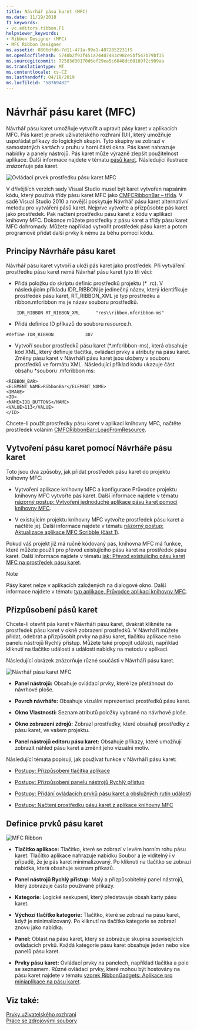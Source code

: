 ```yaml
---
title: Návrhář pásu karet (MFC)
ms.date: 11/19/2018
f1_keywords:
- vc.editors.ribbon.F1
helpviewer_keywords:
- Ribbon Designer (MFC)
- MFC Ribbon Designer
ms.assetid: 0806dfd6-7d11-471a-99e1-4072852231f9
ms.openlocfilehash: 5740b2f93f451a74407483c98ce5bf547b79bf35
ms.sourcegitcommit: 72583d30170d6ef29ea5c6848dc00169f2c909aa
ms.translationtype: MT
ms.contentlocale: cs-CZ
ms.lasthandoff: 04/18/2019
ms.locfileid: "58769482"
---
```

# <a name="ribbon-designer-mfc"></a>Návrhář pásu karet (MFC)

Návrhář pásu karet umožňuje vytvořit a upravit pásy karet v aplikacích MFC. Pás karet je prvek uživatelského rozhraní (UI), který umožňuje uspořádat příkazy do logických skupin. Tyto skupiny se zobrazí v samostatných kartách v pruhu v horní části okna. Pás karet nahrazuje nabídky a panely nástrojů. Pás karet může výrazně zlepšit použitelnost aplikace. Další informace najdete v tématu [pásů karet](/windows/desktop/uxguide/cmd-ribbons). Následující ilustrace znázorňuje pás karet.

![Ovládací prvek prostředku pásu karet MFC](../mfc/media/ribbon_no_callouts.png "ovládacího prvku prostředku pásu karet MFC")

V dřívějších verzích sady Visual Studio musel být karet vytvořen napsáním kódu, který používá třídy pásu karet MFC jako [CMFCRibbonBar – třída](../mfc/reference/cmfcribbonbar-class.md). V sadě Visual Studio 2010 a novější poskytuje Návrhář pásu karet alternativní metodu pro vytváření pásů karet. Nejprve vytvořte a přizpůsobte pás karet jako prostředek. Pak načtení prostředku pásu karet z kódu v aplikaci knihovny MFC. Dokonce můžete prostředky z pásu karet a třídy pásu karet MFC dohromady. Můžete například vytvořit prostředek pásu karet a potom programově přidat další prvky k němu za běhu pomocí kódu.

## <a name="understanding-the-ribbon-designer"></a>Principy Návrháře pásu karet

Návrhář pásu karet vytvoří a uloží pás karet jako prostředek. Při vytváření prostředku pásu karet nemá Návrhář pásu karet tyto tři věci:

- Přidá položku do skriptu definic prostředků projektu (* .rc). V následujícím příkladu IDR_RIBBON je jedinečný název, který identifikuje prostředek pásu karet, RT_RIBBON_XML je typ prostředku a ribbon.mfcribbon ms je název souboru prostředků.

```
    IDR_RIBBON RT_RIBBON_XML      "res\\ribbon.mfcribbon-ms"
```

- Přidá definice ID příkazů do souboru resource.h.

```
#define IDR_RIBBON            307
```

- Vytvoří soubor prostředků pásu karet (*.mfcribbon-ms), která obsahuje kód XML, který definuje tlačítka, ovládací prvky a atributy na pásu karet. Změny pásu karet v Návrháři pásu karet jsou uloženy v souboru prostředků ve formátu XML. Následující příklad kódu ukazuje část obsahu \*souboru .mfcribbon ms:

```
<RIBBON_BAR>
<ELEMENT_NAME>RibbonBar</ELEMENT_NAME>
<IMAGE>
<ID>
<NAME>IDB_BUTTONS</NAME>
<VALUE>113</VALUE>
</ID>
```

Chcete-li použít prostředky pásu karet v aplikaci knihovny MFC, načtěte prostředek voláním [CMFCRibbonBar::LoadFromResource](../mfc/reference/cmfcribbonbar-class.md#loadfromresource).

## <a name="creating-a-ribbon-by-using-the-ribbon-designer"></a>Vytvoření pásu karet pomocí Návrháře pásu karet

Toto jsou dva způsoby, jak přidat prostředek pásu karet do projektu knihovny MFC:

- Vytvoření aplikace knihovny MFC a konfigurace Průvodce projektu knihovny MFC vytvořte pás karet. Další informace najdete v tématu [názorný postup: Vytvoření jednoduché aplikace pásu karet pomocí knihovny MFC](../mfc/walkthrough-creating-a-ribbon-application-by-using-mfc.md).

- V existujícím projektu knihovny MFC vytvořte prostředek pásu karet a načtěte jej. Další informace najdete v tématu [názorný postup: Aktualizace aplikace MFC Scribble (část 1)](../mfc/walkthrough-updating-the-mfc-scribble-application-part-1.md).

Pokud váš projekt již má ručně kódovaný pás, knihovna MFC má funkce, které můžete použít pro převod existujícího pásu karet na prostředek pásu karet. Další informace najdete v tématu [jak: Převod existujícího pásu karet MFC na prostředek pásu karet](../mfc/how-to-convert-an-existing-mfc-ribbon-to-a-ribbon-resource.md).

> [!NOTE]
>  Pásy karet nelze v aplikacích založených na dialogové okno. Další informace najdete v tématu [typ aplikace, Průvodce aplikací knihovny MFC](../mfc/reference/application-type-mfc-application-wizard.md).

## <a name="customizing-ribbons"></a>Přizpůsobení pásů karet

Chcete-li otevřít pás karet v Návrháři pásu karet, dvakrát klikněte na prostředek pásu karet v okně zobrazení prostředků. V Návrháři můžete přidat, odebrat a přizpůsobit prvky na pásu karet, tlačítku aplikace nebo panelu nástrojů Rychlý přístup. Můžete také propojit události, například kliknutí na tlačítko události a události nabídky na metodu v aplikaci.

Následující obrázek znázorňuje různé součásti v Návrháři pásu karet.

![Návrhář pásu karet MFC](../mfc/media/ribbon_designer.png "Návrháře pásu karet MFC")

- **Panel nástrojů:** Obsahuje ovládací prvky, které lze přetáhnout do návrhové ploše.

- **Povrch návrháře:** Obsahuje vizuální reprezentaci prostředků pásu karet.

- **Okno Vlastnosti:** Seznam atributů položky vybrané na návrhové ploše.

- **Okno zobrazení zdrojů:** Zobrazí prostředky, které obsahují prostředky z pásu karet, ve vašem projektu.

- **Panel nástrojů editoru pásu karet:** Obsahuje příkazy, které umožňují zobrazit náhled pásu karet a změnit jeho vizuální motiv.

Následující témata popisují, jak používat funkce v Návrháři pásu karet:

- [Postupy: Přizpůsobení tlačítka aplikace](../mfc/how-to-customize-the-application-button.md)

- [Postupy: Přizpůsobení panelu nástrojů Rychlý přístup](../mfc/how-to-customize-the-quick-access-toolbar.md)

- [Postupy: Přidání ovládacích prvků pásu karet a obslužných rutin událostí](../mfc/how-to-add-ribbon-controls-and-event-handlers.md)

- [Postupy: Načtení prostředku pásu karet z aplikace knihovny MFC](../mfc/how-to-load-a-ribbon-resource-from-an-mfc-application.md)

## <a name="definitions-of-ribbon-elements"></a>Definice prvků pásu karet

![MFC Ribbon](../mfc/media/ribbon.png "MFC Ribbon")

- **Tlačítko aplikace:** Tlačítko, které se zobrazí v levém horním rohu pásu karet. Tlačítko aplikace nahrazuje nabídku Soubor a je viditelný i v případě, že je pás karet minimalizovaný. Po kliknutí na tlačítko se zobrazí nabídka, která obsahuje seznam příkazů.

- **Panel nástrojů Rychlý přístup:** Malý a přizpůsobitelný panel nástrojů, který zobrazuje často používané příkazy.

- **Kategorie**: Logické seskupení, který představuje obsah karty pásu karet.

- **Výchozí tlačítko kategorie:** Tlačítko, které se zobrazí na pásu karet, když je minimalizovaný. Po kliknutí na tlačítko kategorie se zobrazí znovu jako nabídka.

- **Panel:** Oblast na pásu karet, který se zobrazuje skupina souvisejících ovládacích prvků. Každá kategorie pásu karet obsahuje jeden nebo více panelů pásu karet.

- **Prvky pásu karet:** Ovládací prvky na panelech, například tlačítka a pole se seznamem. Různé ovládací prvky, které mohou být hostovány na pásu karet najdete v tématu [vzorek RibbonGadgets: Aplikace pro miniaplikace na pásu karet](../overview/visual-cpp-samples.md).

## <a name="see-also"></a>Viz také:

[Prvky uživatelského rozhraní](../mfc/user-interface-elements-mfc.md)<br/>
[Práce se zdrojovými soubory](../windows/working-with-resource-files.md)
